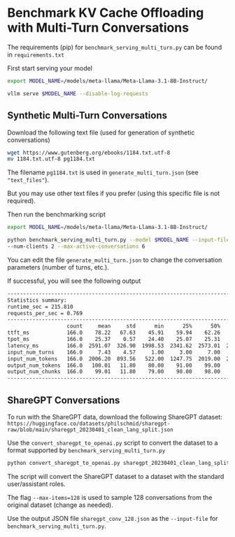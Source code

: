 # Benchmark KV Cache Offloading with Multi-Turn Conversations

The requirements (pip) for `benchmark_serving_multi_turn.py` can be found in `requirements.txt`

First start serving your model

```bash
export MODEL_NAME=/models/meta-llama/Meta-Llama-3.1-8B-Instruct/

vllm serve $MODEL_NAME --disable-log-requests
```

## Synthetic Multi-Turn Conversations

Download the following text file (used for generation of synthetic conversations)

```bash
wget https://www.gutenberg.org/ebooks/1184.txt.utf-8
mv 1184.txt.utf-8 pg1184.txt
```

The filename `pg1184.txt` is used in `generate_multi_turn.json` (see `"text_files"`).

But you may use other text files if you prefer (using this specific file is not required).

Then run the benchmarking script

```bash
export MODEL_NAME=/models/meta-llama/Meta-Llama-3.1-8B-Instruct/

python benchmark_serving_multi_turn.py --model $MODEL_NAME --input-file generate_multi_turn.json \
--num-clients 2 --max-active-conversations 6
```

You can edit the file `generate_multi_turn.json` to change the conversation parameters (number of turns, etc.).

If successful, you will see the following output

```bash
----------------------------------------------------------------------------------------------------
Statistics summary:
runtime_sec = 215.810
requests_per_sec = 0.769
----------------------------------------------------------------------------------------------------
                   count     mean     std      min      25%      50%      75%      90%      99%      max
ttft_ms            166.0    78.22   67.63    45.91    59.94    62.26    64.43    69.66   353.18   567.54
tpot_ms            166.0    25.37    0.57    24.40    25.07    25.31    25.50    25.84    27.50    28.05
latency_ms         166.0  2591.07  326.90  1998.53  2341.62  2573.01  2860.10  3003.50  3268.46  3862.94
input_num_turns    166.0     7.43    4.57     1.00     3.00     7.00    11.00    13.00    17.00    17.00
input_num_tokens   166.0  2006.20  893.56   522.00  1247.75  2019.00  2718.00  3233.00  3736.45  3899.00
output_num_tokens  166.0   100.01   11.80    80.00    91.00    99.00   109.75   116.00   120.00   120.00
output_num_chunks  166.0    99.01   11.80    79.00    90.00    98.00   108.75   115.00   119.00   119.00
----------------------------------------------------------------------------------------------------
```

## ShareGPT Conversations

To run with the ShareGPT data, download the following ShareGPT dataset:
`https://huggingface.co/datasets/philschmid/sharegpt-raw/blob/main/sharegpt_20230401_clean_lang_split.json`

Use the `convert_sharegpt_to_openai.py` script to convert the dataset to a format supported by `benchmark_serving_multi_turn.py`

```bash
python convert_sharegpt_to_openai.py sharegpt_20230401_clean_lang_split.json sharegpt_conv_128.json --seed=99 --max-items=128
```

The script will convert the ShareGPT dataset to a dataset with the standard user/assistant roles.

The flag `--max-items=128` is used to sample 128 conversations from the original dataset (change as needed).

Use the output JSON file `sharegpt_conv_128.json` as the `--input-file` for `benchmark_serving_multi_turn.py`.
